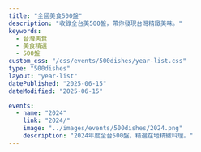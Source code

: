 ```yaml
---
title: "全國美食500盤"
description: "收錄全台美500盤，帶你發現台灣精緻美味。"
keywords:
  - 台灣美食
  - 美食精選
  - 500盤
custom_css: "/css/events/500dishes/year-list.css"
type: "500dishes"
layout: "year-list"
datePublished: "2025-06-15"
dateModified: "2025-06-15"

events:
  - name: "2024"
    link: "2024/"
    image: "../images/events/500dishes/2024.png"
    description: "2024年度全台500盤，精選在地精緻料理。"
---
```

